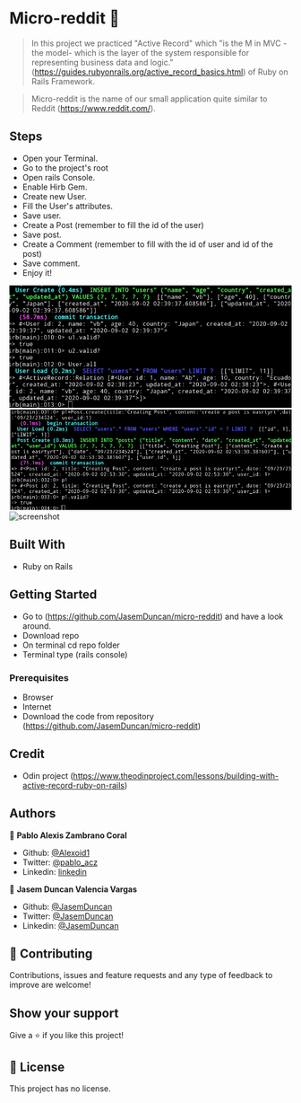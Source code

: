 # Micro-reddit 🚀 

> In this project we practiced "Active Record" which "is the M in MVC - the model- which is the layer of the system responsible for representing business data and logic." (https://guides.rubyonrails.org/active_record_basics.html) of Ruby on Rails Framework. 

> Micro-reddit is the name of our small application quite similar to Reddit (https://www.reddit.com/). 

## Steps 
- Open your Terminal.
- Go to the project's root
- Open rails Console.
- Enable Hirb Gem.
- Create new User.
- Fill the User's attributes.
- Save user.
- Create a Post (remember to fill the id of the user)
- Save post.
- Create a Comment (remember to fill with the id of user and id of the post)
- Save comment.
- Enjoy it!

![screenshot](./img/image_users.png)
![screenshot](./img/image_post.png)
![screenshot](./img/image_commnet.png)





## Built With

- Ruby on Rails

## Getting Started


- Go to (https://github.com/JasemDuncan/micro-reddit) and have a look around.
- Download repo
- On terminal cd repo folder
- Terminal type (rails console)

### Prerequisites

- Browser
- Internet
- Download the code from repository (https://github.com/JasemDuncan/micro-reddit)

## Credit

- Odin project (https://www.theodinproject.com/lessons/building-with-active-record-ruby-on-rails)

## Authors


👤 **Pablo Alexis Zambrano Coral**

- Github: [@Alexoid1](https://github.com/Alexoid1)
- Twitter: [@pablo_acz](https://twitter.com/pablo_acz)
- Linkedin: [linkedin](https://www.linkedin.com/in/pablo-alexis-zambrano-coral-7a614a189/)

👤 **Jasem Duncan Valencia Vargas**

- Github: [@JasemDuncan](https://github.com/JasemDuncan)
- Twitter: [@JasemDuncan](https://twitter.com/JasemValencia)
- Linkedin: [@JasemDuncan](https://www.linkedin.com/in/jasem-duncan-valencia/)


## 🤝 Contributing

Contributions, issues and feature requests and any type of feedback to improve are welcome!

## Show your support

Give a ⭐️ if you like this project!


## 📝 License

This project has no license.
